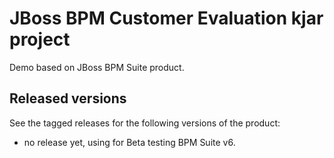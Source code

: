 JBoss BPM Customer Evaluation kjar project
==========================================

Demo based on JBoss BPM Suite product.


Released versions
-----------------

See the tagged releases for the following versions of the product:

- no release yet, using for Beta testing BPM Suite v6.

